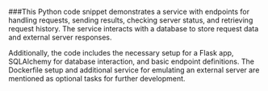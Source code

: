 ###This Python code snippet demonstrates a service with endpoints for handling requests, 
sending results, checking server status, and retrieving request history. 
The service interacts with a database to store request data and external server responses. 

Additionally, the code includes the necessary setup for a Flask app, SQLAlchemy for database interaction, 
and basic endpoint definitions. 
The Dockerfile setup and additional service for emulating an external server are mentioned as 
optional tasks for further development.